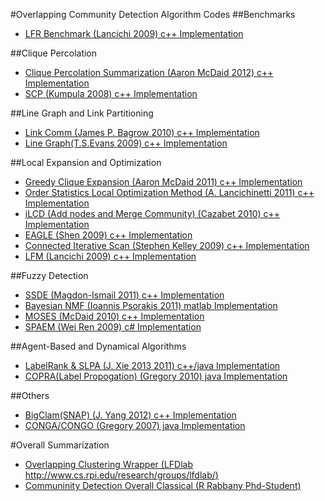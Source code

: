 #Overlapping Community Detection Algorithm Codes
##Benchmarks
- [LFR Benchmark (Lancichi 2009) c++ Implementation](https://sites.google.com/site/santofortunato/inthepress2)

##Clique Percolation
- [Clique Percolation Summarization (Aaron McDaid 2012) c++ Implementation](https://sites.google.com/site/cliqueperccomp/home)
- [SCP (Kumpula 2008) c++ Implementation](http://www.lce.hut.fi/research/mm/complex/software/)

##Line Graph and Link Partitioning
- [Link Comm (James P. Bagrow 2010) c++ Implementation](https://github.com/bagrow/linkcomm)
- [Line Graph(T.S.Evans 2009) c++ Implementation](https://github.com/rabbanyk/CommunityEvaluation/tree/master/execs/CM-Overlapping-LineGraph)

##Local Expansion and Optimization
- [Greedy Clique Expansion (Aaron McDaid 2011) c++ Implementation](https://sites.google.com/site/greedycliqueexpansion/)
- [Order Statistics Local Optimization Method (A. Lancichinetti 2011) c++ Implementation](http://www.oslom.org/publications.htm)
- [iLCD (Add nodes and Merge Community) (Cazabet 2010) c++ Implementation](http://www.cazabetremy.fr/iLCD.html)
- [EAGLE (Shen 2009) c++ Implementation](https://code.google.com/p/eaglepp/)
- [Connected Iterative Scan (Stephen Kelley 2009) c++ Implementation](http://www.cs.rpi.edu/~magdon/LFDlabpublic.html/software.html)
- [LFM (Lancichi 2009) c++ Implementation](https://sites.google.com/site/santofortunato/inthepress2)

##Fuzzy Detection
- [SSDE (Magdon-Ismail 2011) c++ Implementation](http://www.cs.rpi.edu/~magdon/LFDlabpublic.html/software.html?)
- [Bayesian NMF (Ioannis Psorakis 2011) matlab Implementation](https://github.com/ipsorakis/commDetNMF)
- [MOSES (McDaid 2010) c++ Implementation](https://sites.google.com/site/aaronmcdaid/downloads)
- [SPAEM (Wei Ren 2009) c# Implementation](https://code.google.com/p/spaem/)

##Agent-Based and Dynamical Algorithms
- [LabelRank & SLPA (J. Xie 2013 2011) c++/java Implementation](https://sites.google.com/site/communitydetectionslpa/home)
- [COPRA(Label Propogation) (Gregory 2010) java Implementation](http://www.cs.bris.ac.uk/~steve/networks/software/copra.html)

##Others
- [BigClam(SNAP) (J. Yang 2012) c++ Implementation](https://github.com/rabbanyk/CommunityEvaluation/tree/master/execs/CM-Overlapping-AGM-SNAP/bigclam)
- [CONGA/CONGO (Gregory 2007) java Implementation](http://www.cs.bris.ac.uk/~steve/networks/software/conga.html)

#Overall Summarization
- [Overlapping Clustering Wrapper (LFDlab http://www.cs.rpi.edu/research/groups/lfdlab/)](http://www.cs.rpi.edu/~magdon/LFDlabpublic.html/software.html)
- [Communinity Detection Overall Classical (R Rabbany Phd-Student)](https://github.com/rabbanyk/CommunityEvaluation)
